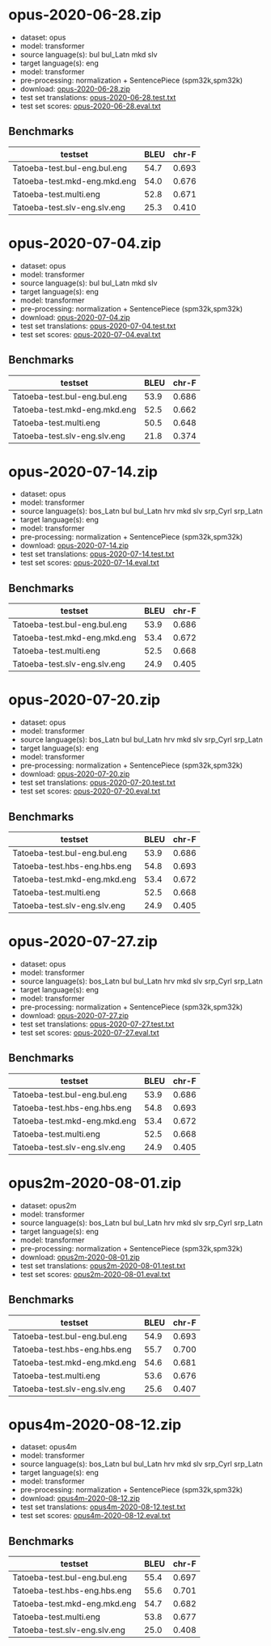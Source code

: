 # opus-2020-06-28.zip

* dataset: opus
* model: transformer
* source language(s): bul bul_Latn mkd slv
* target language(s): eng
* model: transformer
* pre-processing: normalization + SentencePiece (spm32k,spm32k)
* download: [opus-2020-06-28.zip](https://object.pouta.csc.fi/Tatoeba-MT-models/zls-eng/opus-2020-06-28.zip)
* test set translations: [opus-2020-06-28.test.txt](https://object.pouta.csc.fi/Tatoeba-MT-models/zls-eng/opus-2020-06-28.test.txt)
* test set scores: [opus-2020-06-28.eval.txt](https://object.pouta.csc.fi/Tatoeba-MT-models/zls-eng/opus-2020-06-28.eval.txt)

## Benchmarks

| testset               | BLEU  | chr-F |
|-----------------------|-------|-------|
| Tatoeba-test.bul-eng.bul.eng 	| 54.7 	| 0.693 |
| Tatoeba-test.mkd-eng.mkd.eng 	| 54.0 	| 0.676 |
| Tatoeba-test.multi.eng 	| 52.8 	| 0.671 |
| Tatoeba-test.slv-eng.slv.eng 	| 25.3 	| 0.410 |

# opus-2020-07-04.zip

* dataset: opus
* model: transformer
* source language(s): bul bul_Latn mkd slv
* target language(s): eng
* model: transformer
* pre-processing: normalization + SentencePiece (spm32k,spm32k)
* download: [opus-2020-07-04.zip](https://object.pouta.csc.fi/Tatoeba-MT-models/zls-eng/opus-2020-07-04.zip)
* test set translations: [opus-2020-07-04.test.txt](https://object.pouta.csc.fi/Tatoeba-MT-models/zls-eng/opus-2020-07-04.test.txt)
* test set scores: [opus-2020-07-04.eval.txt](https://object.pouta.csc.fi/Tatoeba-MT-models/zls-eng/opus-2020-07-04.eval.txt)

## Benchmarks

| testset               | BLEU  | chr-F |
|-----------------------|-------|-------|
| Tatoeba-test.bul-eng.bul.eng 	| 53.9 	| 0.686 |
| Tatoeba-test.mkd-eng.mkd.eng 	| 52.5 	| 0.662 |
| Tatoeba-test.multi.eng 	| 50.5 	| 0.648 |
| Tatoeba-test.slv-eng.slv.eng 	| 21.8 	| 0.374 |

# opus-2020-07-14.zip

* dataset: opus
* model: transformer
* source language(s): bos_Latn bul bul_Latn hrv mkd slv srp_Cyrl srp_Latn
* target language(s): eng
* model: transformer
* pre-processing: normalization + SentencePiece (spm32k,spm32k)
* download: [opus-2020-07-14.zip](https://object.pouta.csc.fi/Tatoeba-MT-models/zls-eng/opus-2020-07-14.zip)
* test set translations: [opus-2020-07-14.test.txt](https://object.pouta.csc.fi/Tatoeba-MT-models/zls-eng/opus-2020-07-14.test.txt)
* test set scores: [opus-2020-07-14.eval.txt](https://object.pouta.csc.fi/Tatoeba-MT-models/zls-eng/opus-2020-07-14.eval.txt)

## Benchmarks

| testset               | BLEU  | chr-F |
|-----------------------|-------|-------|
| Tatoeba-test.bul-eng.bul.eng 	| 53.9 	| 0.686 |
| Tatoeba-test.mkd-eng.mkd.eng 	| 53.4 	| 0.672 |
| Tatoeba-test.multi.eng 	| 52.5 	| 0.668 |
| Tatoeba-test.slv-eng.slv.eng 	| 24.9 	| 0.405 |

# opus-2020-07-20.zip

* dataset: opus
* model: transformer
* source language(s): bos_Latn bul bul_Latn hrv mkd slv srp_Cyrl srp_Latn
* target language(s): eng
* model: transformer
* pre-processing: normalization + SentencePiece (spm32k,spm32k)
* download: [opus-2020-07-20.zip](https://object.pouta.csc.fi/Tatoeba-MT-models/zls-eng/opus-2020-07-20.zip)
* test set translations: [opus-2020-07-20.test.txt](https://object.pouta.csc.fi/Tatoeba-MT-models/zls-eng/opus-2020-07-20.test.txt)
* test set scores: [opus-2020-07-20.eval.txt](https://object.pouta.csc.fi/Tatoeba-MT-models/zls-eng/opus-2020-07-20.eval.txt)

## Benchmarks

| testset               | BLEU  | chr-F |
|-----------------------|-------|-------|
| Tatoeba-test.bul-eng.bul.eng 	| 53.9 	| 0.686 |
| Tatoeba-test.hbs-eng.hbs.eng 	| 54.8 	| 0.693 |
| Tatoeba-test.mkd-eng.mkd.eng 	| 53.4 	| 0.672 |
| Tatoeba-test.multi.eng 	| 52.5 	| 0.668 |
| Tatoeba-test.slv-eng.slv.eng 	| 24.9 	| 0.405 |

# opus-2020-07-27.zip

* dataset: opus
* model: transformer
* source language(s): bos_Latn bul bul_Latn hrv mkd slv srp_Cyrl srp_Latn
* target language(s): eng
* model: transformer
* pre-processing: normalization + SentencePiece (spm32k,spm32k)
* download: [opus-2020-07-27.zip](https://object.pouta.csc.fi/Tatoeba-MT-models/zls-eng/opus-2020-07-27.zip)
* test set translations: [opus-2020-07-27.test.txt](https://object.pouta.csc.fi/Tatoeba-MT-models/zls-eng/opus-2020-07-27.test.txt)
* test set scores: [opus-2020-07-27.eval.txt](https://object.pouta.csc.fi/Tatoeba-MT-models/zls-eng/opus-2020-07-27.eval.txt)

## Benchmarks

| testset               | BLEU  | chr-F |
|-----------------------|-------|-------|
| Tatoeba-test.bul-eng.bul.eng 	| 53.9 	| 0.686 |
| Tatoeba-test.hbs-eng.hbs.eng 	| 54.8 	| 0.693 |
| Tatoeba-test.mkd-eng.mkd.eng 	| 53.4 	| 0.672 |
| Tatoeba-test.multi.eng 	| 52.5 	| 0.668 |
| Tatoeba-test.slv-eng.slv.eng 	| 24.9 	| 0.405 |

# opus2m-2020-08-01.zip

* dataset: opus2m
* model: transformer
* source language(s): bos_Latn bul bul_Latn hrv mkd slv srp_Cyrl srp_Latn
* target language(s): eng
* model: transformer
* pre-processing: normalization + SentencePiece (spm32k,spm32k)
* download: [opus2m-2020-08-01.zip](https://object.pouta.csc.fi/Tatoeba-MT-models/zls-eng/opus2m-2020-08-01.zip)
* test set translations: [opus2m-2020-08-01.test.txt](https://object.pouta.csc.fi/Tatoeba-MT-models/zls-eng/opus2m-2020-08-01.test.txt)
* test set scores: [opus2m-2020-08-01.eval.txt](https://object.pouta.csc.fi/Tatoeba-MT-models/zls-eng/opus2m-2020-08-01.eval.txt)

## Benchmarks

| testset               | BLEU  | chr-F |
|-----------------------|-------|-------|
| Tatoeba-test.bul-eng.bul.eng 	| 54.9 	| 0.693 |
| Tatoeba-test.hbs-eng.hbs.eng 	| 55.7 	| 0.700 |
| Tatoeba-test.mkd-eng.mkd.eng 	| 54.6 	| 0.681 |
| Tatoeba-test.multi.eng 	| 53.6 	| 0.676 |
| Tatoeba-test.slv-eng.slv.eng 	| 25.6 	| 0.407 |

# opus4m-2020-08-12.zip

* dataset: opus4m
* model: transformer
* source language(s): bos_Latn bul bul_Latn hrv mkd slv srp_Cyrl srp_Latn
* target language(s): eng
* model: transformer
* pre-processing: normalization + SentencePiece (spm32k,spm32k)
* download: [opus4m-2020-08-12.zip](https://object.pouta.csc.fi/Tatoeba-MT-models/zls-eng/opus4m-2020-08-12.zip)
* test set translations: [opus4m-2020-08-12.test.txt](https://object.pouta.csc.fi/Tatoeba-MT-models/zls-eng/opus4m-2020-08-12.test.txt)
* test set scores: [opus4m-2020-08-12.eval.txt](https://object.pouta.csc.fi/Tatoeba-MT-models/zls-eng/opus4m-2020-08-12.eval.txt)

## Benchmarks

| testset               | BLEU  | chr-F |
|-----------------------|-------|-------|
| Tatoeba-test.bul-eng.bul.eng 	| 55.4 	| 0.697 |
| Tatoeba-test.hbs-eng.hbs.eng 	| 55.6 	| 0.701 |
| Tatoeba-test.mkd-eng.mkd.eng 	| 54.7 	| 0.682 |
| Tatoeba-test.multi.eng 	| 53.8 	| 0.677 |
| Tatoeba-test.slv-eng.slv.eng 	| 25.0 	| 0.408 |

